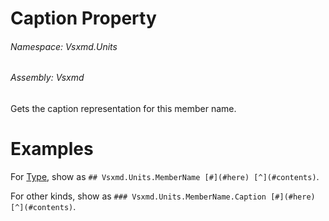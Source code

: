 <a name='P-Vsxmd-Units-MemberName-Caption'></a>
# Caption Property

###### Namespace:  Vsxmd.Units

###### Assembly:  Vsxmd

Gets the caption representation for this member name.

# Examples

For [Type](./../../MemberKind/Fields/Type.md), show as `## Vsxmd.Units.MemberName [#](#here) [^](#contents)`.

For other kinds, show as `### Vsxmd.Units.MemberName.Caption [#](#here) [^](#contents)`.
